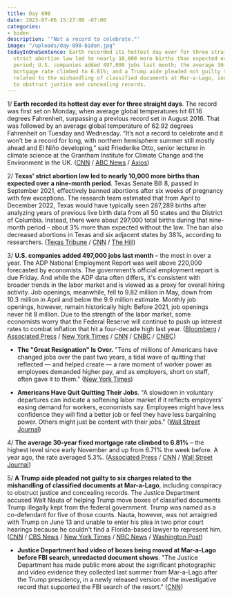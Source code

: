 ```yaml
---
title: Day 898
date: 2023-07-06 15:27:00 -07:00
categories:
- biden
description: '"Not a record to celebrate."'
image: "/uploads/day-898-biden.jpg"
todayInOneSentence: Earth recorded its hottest day ever for three straight days; Texas'
  strict abortion law led to nearly 10,000 more births than expected over a nine-month
  period; U.S. companies added 497,000 jobs last month; the average 30-year fixed
  mortgage rate climbed to 6.81%; and a Trump aide pleaded not guilty to six charges
  related to the mishandling of classified documents at Mar-a-Lago, including conspiracy
  to obstruct justice and concealing records.
---
```


1/ **Earth recorded its hottest day ever for three straight days**. The record was first set on Monday, when average global temperatures hit 61.16 degrees Fahrenheit, surpassing a previous record set in August 2016. That was followed by an average global temperature of 62.92 degrees Fahrenheit on Tuesday and Wednesday. “It’s not a record to celebrate and it won’t be a record for long, with northern hemisphere summer still mostly ahead and El Niño developing,” said Friederike Otto, senior lecturer in climate science at the Grantham Institute for Climate Change and the Environment in the UK. ([CNN](https://www.cnn.com/2023/07/05/world/hottest-day-world-climate-el-nino-intl/index.html) / [ABC News](https://abcnews.go.com/US/4th-july-breaks-record-highest-temperature-measured/story?id=100702850) / [Axios](https://www.axios.com/2023/07/06/earth-three-hottest-days-el-nino))

2/ **Texas' strict abortion law led to nearly 10,000 more births than expected over a nine-month period**. Texas Senate Bill 8, passed in September 2021, effectively banned abortions after six weeks of pregnancy with few exceptions. The research team estimated that from April to December 2022, Texas would have typically seen 287,289 births after analyzing years of previous live birth data from all 50 states and the District of Columbia. Instead, there were about 297,000 total births during that nine-month period – about 3% more than expected without the law. The ban also decreased abortions in Texas and six adjacent states by 38%, according to researchers. ([Texas Tribune](https://www.texastribune.org/2023/06/30/texas-abortion-johns-hopkins-study/) / [CNN](https://www.cnn.com/2023/07/06/health/texas-abortion-law-births) / [The Hill](https://thehill.com/homenews/4074606-texas-abortion-ban-led-to-almost-10000-additional-live-births/))

3/ **U.S. companies added 497,000 jobs last month** – the most in over a year. The ADP National Employment Report was well above 220,000 forecasted by economists. The government’s official employment report is due Friday. And while the ADP data often differs, it's consistent with broader trends in the labor market and is viewed as a proxy for overall hiring activity. Job openings, meanwhile, fell to 9.82 million in May, down from 10.3 million in April and below the 9.9 million estimate. Monthly job openings, however, remain historically high: Before 2021, job openings never hit 8 million. Due to the strength of the labor market, some economists worry that the Federal Reserve will continue to push up interest rates to combat inflation that hit a four-decade high last year. ([Bloomberg](https://www.bloomberg.com/news/articles/2023-07-06/us-job-market-shows-fresh-strength-with-adp-and-layoff-data?sref=MIBMEEoj) / [Associated Press](https://apnews.com/article/job-openings-unemployment-economy-recession-f6811dfae03fcb14249a8937425a2838) / [New York Times](https://www.nytimes.com/2023/07/06/business/economy/jolts-jobs-openings-layoffs.html) / [CNN](https://www.cnn.com/2023/07/06/economy/june-jobs-report-preview/index.html) / [CNBC](https://www.cnbc.com/2023/07/06/adp-jobs-report-private-sector-added-497000-workers-in-june.html) / [CNBC](https://www.cnbc.com/2023/07/06/job-openings-fall-by-half-a-million.html))

* **The "Great Resignation" Is Over.** "Tens of millions of Americans have changed jobs over the past two years, a tidal wave of quitting that reflected — and helped create — a rare moment of worker power as employees demanded higher pay, and as employers, short on staff, often gave it to them." ([New York Times](https://www.nytimes.com/2023/07/06/business/economy/jobs-great-resignation.html))

* **Americans Have Quit Quitting Their Jobs**. "A slowdown in voluntary departures can indicate a softening labor market if it reflects employers’ easing demand for workers, economists say. Employees might have less confidence they will find a better job or feel they have less bargaining power. Others might just be content with their jobs." ([Wall Street Journal](https://www.wsj.com/articles/americans-have-quit-quitting-their-jobs-4feda9bb?mod=hp_lead_pos3))

4/ **The average 30-year fixed mortgage rate climbed to 6.81%** – the highest level since early November and up from 6.71% the week before. A year ago, the rate averaged 5.3%. ([Associated Press](https://apnews.com/article/mortgage-interest-rates-housing-loans-real-estate-94dd344bf67ded00f56e078a0fdec667) / [CNN](https://www.cnn.com/2023/07/06/homes/mortgage-rates-july-6/index.html) / [Wall Street Journal](https://www.wsj.com/livecoverage/stock-market-today-dow-jones-07-06-2023/card/mortgage-rates-approach-7--NtprSkrK8TESqQe0Lkt1))

5/ **A Trump aide pleaded not guilty to six charges related to the mishandling of classified documents at Mar-a-Lago**, including conspiracy to obstruct justice and concealing records.  The Justice Department accused Walt Nauta of helping Trump move boxes of classified documents Trump illegally kept from the federal government. Trump was named as a co-defendant for five of those counts. Nauta, however, was not arraigned with Trump on June 13 and unable to enter his plea in two prior court hearings because he couldn't find a Florida-based lawyer to represent him. ([CNN](https://www.cnn.com/2023/07/06/politics/walt-nauta-arraignment-florida-trump/) / [CBS News](https://www.cbsnews.com/news/walt-nauta-pleads-not-guilty-trump-classified-documents-case/) / [New York Times](https://www.nytimes.com/2023/07/06/us/walt-nauta-trump-documents.html) / [NBC News](https://www.nbcnews.com/politics/donald-trump/trump-aide-nauta-arraigned-classified-documents-case-rcna92857) / [Washington Post](https://www.washingtonpost.com/national-security/2023/07/06/walt-nauta-arraignment/))

* **Justice Department had video of boxes being moved at Mar-a-Lago before FBI search, unredacted document shows**. "The Justice Department has made public more about the significant photographic and video evidence they collected last summer from Mar-a-Lago after the Trump presidency, in a newly released version of the investigative record that supported the FBI search of the resort." ([CNN](https://www.cnn.com/2023/07/05/politics/mar-a-lago-unredacted-search-warrant-affidavit/))